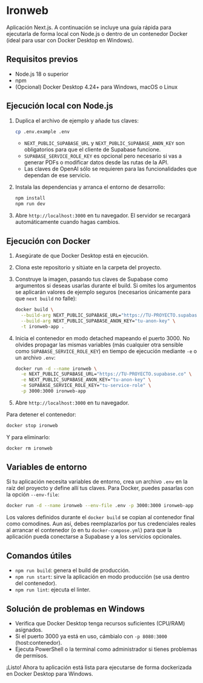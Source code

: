 # Ironweb

Aplicación Next.js. A continuación se incluye una guía rápida para ejecutarla de forma local con Node.js o dentro de un contenedor Docker (ideal para usar con Docker Desktop en Windows).

## Requisitos previos

- Node.js 18 o superior
- npm
- (Opcional) Docker Desktop 4.24+ para Windows, macOS o Linux

## Ejecución local con Node.js

1. Duplica el archivo de ejemplo y añade tus claves:

   ```bash
   cp .env.example .env
   ```

   - `NEXT_PUBLIC_SUPABASE_URL` y `NEXT_PUBLIC_SUPABASE_ANON_KEY` son obligatorios para que el cliente de Supabase funcione.
   - `SUPABASE_SERVICE_ROLE_KEY` es opcional pero necesario si vas a generar PDFs o modificar datos desde las rutas de la API.
   - Las claves de OpenAI sólo se requieren para las funcionalidades que dependan de ese servicio.

2. Instala las dependencias y arranca el entorno de desarrollo:

   ```bash
   npm install
   npm run dev
   ```

3. Abre `http://localhost:3000` en tu navegador. El servidor se recargará automáticamente cuando hagas cambios.

## Ejecución con Docker

1. Asegúrate de que Docker Desktop está en ejecución.
2. Clona este repositorio y sitúate en la carpeta del proyecto.
3. Construye la imagen, pasando tus claves de Supabase como argumentos si deseas
   usarlas durante el build. Si omites los argumentos se aplicarán valores de
   ejemplo seguros (necesarios únicamente para que `next build` no falle):

   ```bash
   docker build \
     --build-arg NEXT_PUBLIC_SUPABASE_URL="https://TU-PROYECTO.supabase.co" \
     --build-arg NEXT_PUBLIC_SUPABASE_ANON_KEY="tu-anon-key" \
     -t ironweb-app .
   ```

4. Inicia el contenedor en modo detached mapeando el puerto 3000. No olvides
   propagar las mismas variables (más cualquier otra sensible como
   `SUPABASE_SERVICE_ROLE_KEY`) en tiempo de ejecución mediante `-e` o un
   archivo `.env`:

   ```bash
   docker run -d --name ironweb \
     -e NEXT_PUBLIC_SUPABASE_URL="https://TU-PROYECTO.supabase.co" \
     -e NEXT_PUBLIC_SUPABASE_ANON_KEY="tu-anon-key" \
     -e SUPABASE_SERVICE_ROLE_KEY="tu-service-role" \
     -p 3000:3000 ironweb-app
   ```

5. Abre `http://localhost:3000` en tu navegador.

Para detener el contenedor:

```bash
docker stop ironweb
```

Y para eliminarlo:

```bash
docker rm ironweb
```

## Variables de entorno

Si tu aplicación necesita variables de entorno, crea un archivo `.env` en la raíz del proyecto y define allí tus claves. Para Docker, puedes pasarlas con la opción `--env-file`:

```bash
docker run -d --name ironweb --env-file .env -p 3000:3000 ironweb-app
```

Los valores definidos durante el `docker build` se copian al contenedor final
como comodines. Aun así, debes reemplazarlos por tus credenciales reales al
arrancar el contenedor (o en tu `docker-compose.yml`) para que la aplicación
pueda conectarse a Supabase y a los servicios opcionales.

## Comandos útiles

- `npm run build`: genera el build de producción.
- `npm run start`: sirve la aplicación en modo producción (se usa dentro del contenedor).
- `npm run lint`: ejecuta el linter.

## Solución de problemas en Windows

- Verifica que Docker Desktop tenga recursos suficientes (CPU/RAM) asignados.
- Si el puerto 3000 ya está en uso, cámbialo con `-p 8080:3000` (host:contenedor).
- Ejecuta PowerShell o la terminal como administrador si tienes problemas de permisos.

¡Listo! Ahora tu aplicación está lista para ejecutarse de forma dockerizada en Docker Desktop para Windows.

